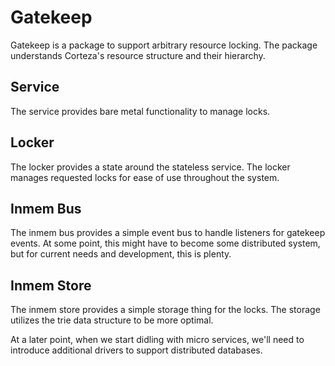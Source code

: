 # Gatekeep

Gatekeep is a package to support arbitrary resource locking.
The package understands Corteza's resource structure and their hierarchy.

## Service

The service provides bare metal functionality to manage locks.

## Locker

The locker provides a state around the stateless service.
The locker manages requested locks for ease of use throughout the system.

## Inmem Bus

The inmem bus provides a simple event bus to handle listeners for gatekeep events.
At some point, this might have to become some distributed system, but for current needs and development, this is plenty.

## Inmem Store

The inmem store provides a simple storage thing for the locks.
The storage utilizes the trie data structure to be more optimal.

At a later point, when we start didling with micro services, we'll need to introduce additional drivers to support distributed databases.
